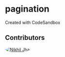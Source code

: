 # pagination
Created with CodeSandbox

## Contributors

<a href="https://github.com/NikhilJHA01">
  <img src="https://avatars.githubusercontent.com/u/63518046?v=4" alt="Nikhil Jha" style="border-radius: 50%;">
</a>

